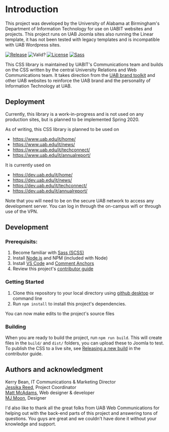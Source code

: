 # Introduction

This project was developed by the University of Alabama at Birmingham's Department of Information Technology for use on UABIT websites and projects. This project runs on UAB Joomla sites also running the Linear template, it has not been tested with legacy templates and is incompatible with UAB Wordpress sites.

[![Release](https://img.shields.io/github/v/release/UAB-IT/website-design?include_prereleases)](https://github.com/UAB-IT/website-design/releases)
![Valid?](https://img.shields.io/badge/w3c-validated-green)
[![License](https://img.shields.io/github/license/UAB-IT/website-design?color=green)](https://github.com/UAB-IT/website-design/blob/master/LICENSE)
[![Sass](https://img.shields.io/badge/made%20with-Sass-%23bf4080)](https://github.com/sass/dart-sass)

This CSS library is maintained by UABIT's Communications team and builds on the CSS written by the central University Relations and Web Communications team. It takes direction from the [UAB brand toolkit](https://www.uab.edu/toolkit/) and other UAB websites to reinforce the UAB brand and the personality of Information Technology at UAB.

## Deployment

Currently, this library is a work-in-progress and is not used on any production sites, but is planned to be implemented Spring 2020.

As of writing, this CSS library is planned to be used on
* https://www.uab.edu/it/home/
* https://www.uab.edu/it/news/
* https://www.uab.edu/it/techconnect/
* https://www.uab.edu/it/annualreport/

It is currently used on
* https://dev.uab.edu/it/home/
* https://dev.uab.edu/it/news/
* https://dev.uab.edu/it/techconnect/
* https://dev.uab.edu/it/annualreport/

Note that you will need to be on the secure UAB network to access any development server. You can log in through the on-campus wifi or through use of the VPN.

## Development
### Prerequisits:
1. Become familiar with [Sass (SCSS)](https://sass-lang.com/guide)
2. Install [Node.js](https://nodejs.org/en/) and NPM (included with Node)
3. Install [VS Code](https://code.visualstudio.com/) and [Comment Anchors](https://marketplace.visualstudio.com/items?itemName=ExodiusStudios.comment-anchors)
4. Review this project's [contributor guide](https://github.com/UAB-IT/website-design/blob/master/.github/CONTRIBUTING.md)

### Getting Started
1. Clone this repository to your local directory using [github desktop](https://desktop.github.com/) or command line
2. Run `npm install` to install this project's dependencies.

You can now make edits to the project's source files

### Building
When you are ready to build the project, run `npm run build`. This will create files in the `build/` and `dist/` folders, you can upload these to Joomla to test. To publish the CSS to a live site, see [Releasing a new build](https://github.com/UAB-IT/website-design/blob/master/.github/CONTRIBUTING.md#releasing-a-new-build) in the contributor guide.

## Authors and acknowledgment
Kerry Bean, IT Communications & Marketing Director<br>
[Jessika Reed](https://github.com/orgs/UAB-IT/people/jessikareed), Project Coordinator<br>
[Matt McAdams](https://github.com/MattMcAdams), Web designer & developer<br>
[MJ Moon](https://github.com/orgs/UAB-IT/people/macymoon), Designer

I'd also like to thank all the great folks from UAB Web Communications for helping out with the back-end parts of this project and answering tons of questions. You guys are great and we couldn't have done it without your knowledge and support.
